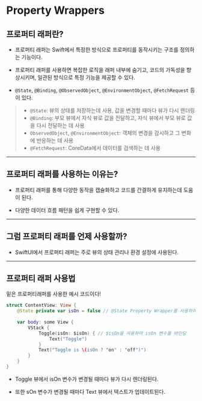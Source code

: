 # Property Wrappers

## 프로퍼티 래퍼란?

- 프로퍼티 래퍼는 Swift에서 특정한 방식으로 프로퍼티를 동작시키는 구조를 정의하는 기능이다.

- 프로퍼티 래퍼를 사용하면 복잡한 로직을 래퍼 내부에 숨기고, 코드의 가독성을 향상시키며, 일관된 방식으로 특정 기능을 제공할 수 있다. 

- `@State`, `@Binding`, `@ObservedObject`, `@EnvironmentObject`, `@FetchRequest` 등이 있다. 
> - `@State`: 뷰의 상태를 저장하는데 사용, 값을 변경할 때마다 뷰가 다시 렌더링
> - `@Binding`: 부모 뷰에서 자식 뷰로 값을 전달하고, 자식 뷰에서 부모 뷰로 값을 다시 전달하는 데 사용
> - `ObservedObject`, `@EnvironmentObject`: 객체의 변경을 감시하고 그 변화에 반응하는 데 사용
> - `@FetchRequest`: CoreData에서 데이터를 검색하는 데 사용


***

## 프로퍼티 래퍼를 사용하는 이유는?

- 프로퍼티 래퍼를 통해 다양한 동작을 캡슐화하고 코드를 간결하게 유지하는데 도움이 된다.

- 다양한 데이터 흐름 패턴을 쉽게 구현할 수 있다.


***

## 그럼 프로퍼티 래퍼를 언제 사용할까?

- SwiftUI에서 프로퍼티 래퍼는 주로 뷰의 상태 관리나 환경 설정에 사용된다.

***

## 프로퍼티 래퍼 사용법

밑은 프로퍼티래퍼를 사용한 예시 코드이다!

```swift
struct ContentView: View {
    @State private var isOn = false // @State Property Wrapper를 사용하여 isOn 변수 선언
    
    var body: some View {
        VStack {
            Toggle(isOn: $isOn) { // $isOn을 사용하여 isOn 변수를 바인딩
                Text("Toggle")
            }
            Text("Toggle is \(isOn ? "on" : "off")")
        }
    }
}
```
- Toggle 뷰에서 isOn 변수가 변경될 때마다 뷰가 다시 렌더링된다.

- 또한 sOn 변수가 변경될 때마다 Text 뷰에서 텍스트가 업데이트된다.